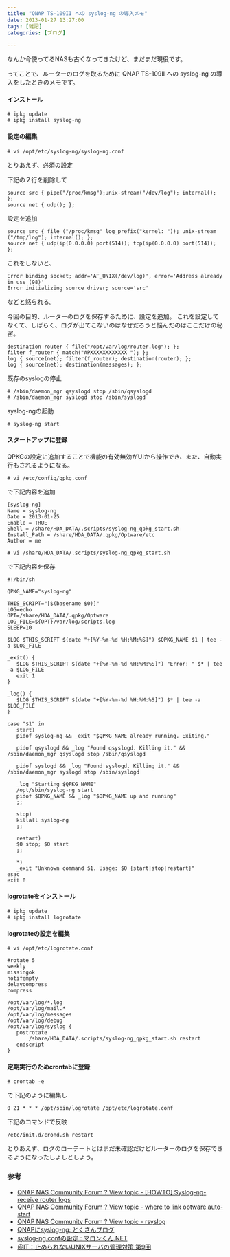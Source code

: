 ```yaml
---
title: "QNAP TS-109II への syslog-ng の導入メモ"
date: 2013-01-27 13:27:00
tags: [雑記]
categories: [ブログ]

---
```


なんか今使ってるNASも古くなってきたけど、まだまだ現役です。

ってことで、ルーターのログを取るために QNAP TS-109II への syslog-ng の導入をしたときのメモです。

#### インストール

    # ipkg update
    # ipkg install syslog-ng
    

#### 設定の編集

    # vi /opt/etc/syslog-ng/syslog-ng.conf
    

とりあえず、必須の設定

下記の２行を削除して

    source src { pipe("/proc/kmsg");unix-stream("/dev/log"); internal(); };
    source net { udp(); };
    

設定を追加

    source src { file ("/proc/kmsg" log_prefix("kernel: ")); unix-stream ("/tmp/log"); internal(); };
    source net { udp(ip(0.0.0.0) port(514)); tcp(ip(0.0.0.0) port(514)); };
    

これをしないと、

    Error binding socket; addr='AF_UNIX(/dev/log)', error='Address already in use (98)'
    Error initializing source driver; source='src'
    

などと怒られる。

今回の目的、ルーターのログを保存するために、設定を追加。 これを設定してなくて、しばらく、ログが出てこないのはなぜだろうと悩んだのはここだけの秘密。

    destination router { file("/opt/var/log/router.log"); };
    filter f_router { match("APXXXXXXXXXXXX "); };
    log { source(net); filter(f_router); destination(router); };
    log { source(net); destination(messages); };
    

既存のsyslogの停止

    # /sbin/daemon_mgr qsyslogd stop /sbin/qsyslogd
    # /sbin/daemon_mgr syslogd stop /sbin/syslogd
    

syslog-ngの起動

    # syslog-ng start
    

#### スタートアップに登録

QPKGの設定に追加することで機能の有効無効がUIから操作でき、また、自動実行もされるようになる。

    # vi /etc/config/qpkg.conf
    

で下記内容を追加

    [syslog-ng]
    Name = syslog-ng
    Date = 2013-01-25
    Enable = TRUE
    Shell = /share/HDA_DATA/.scripts/syslog-ng_qpkg_start.sh
    Install_Path = /share/HDA_DATA/.qpkg/Optware/etc
    Author = me
    
    # vi /share/HDA_DATA/.scripts/syslog-ng_qpkg_start.sh
    

で下記内容を保存

    #!/bin/sh
    
    QPKG_NAME="syslog-ng"
    
    THIS_SCRIPT="[$(basename $0)]"
    LOG=echo
    OPT=/share/HDA_DATA/.qpkg/Optware
    LOG_FILE=${OPT}/var/log/scripts.log
    SLEEP=10
    
    $LOG $THIS_SCRIPT $(date "+[%Y-%m-%d %H:%M:%S]") $QPKG_NAME $1 | tee -a $LOG_FILE
    
    _exit() {
       $LOG $THIS_SCRIPT $(date "+[%Y-%m-%d %H:%M:%S]") "Error: " $* | tee -a $LOG_FILE
       exit 1
    }
    
    _log() {
       $LOG $THIS_SCRIPT $(date "+[%Y-%m-%d %H:%M:%S]") $* | tee -a $LOG_FILE
    }
    
    case "$1" in
       start)
       pidof syslog-ng && _exit "$QPKG_NAME already running. Exiting."
    
       pidof qsyslogd && _log "Found qsyslogd. Killing it." && /sbin/daemon_mgr qsyslogd stop /sbin/qsyslogd 
    
       pidof syslogd && _log "Found syslogd. Killing it." && /sbin/daemon_mgr syslogd stop /sbin/syslogd 
    
       _log "Starting $QPKG_NAME"
       /opt/sbin/syslog-ng start
       pidof $QPKG_NAME && _log "$QPKG_NAME up and running"
       ;;
    
       stop)
       killall syslog-ng
       ;;
    
       restart)
       $0 stop; $0 start
       ;;
    
       *)
       _exit "Unknown command $1. Usage: $0 {start|stop|restart}"
    esac
    exit 0
    

#### logrotateをインストール

    # ipkg update
    # ipkg install logrotate
    

#### logrotateの設定を編集

    # vi /opt/etc/logrotate.conf
    
    #rotate 5
    weekly
    missingok
    notifempty
    delaycompress
    compress
    
    /opt/var/log/*.log
    /opt/var/log/mail.*
    /opt/var/log/messages
    /opt/var/log/debug
    /opt/var/log/syslog {
       postrotate
           /share/HDA_DATA/.scripts/syslog-ng_qpkg_start.sh restart
       endscript
    }
    

#### 定期実行のためcrontabに登録

    # crontab -e
    

で下記のように編集し

    0 21 * * * /opt/sbin/logrotate /opt/etc/logrotate.conf
    

下記のコマンドで反映

    /etc/init.d/crond.sh restart
    

とりあえず、ログのローテートとはまだ未確認だけどルーターのログを保存できるようになったしよしとしよう。

### 参考

  * [QNAP NAS Community Forum ? View topic - [HOWTO] Syslog-ng- receive router logs][1]
  * [QNAP NAS Community Forum ? View topic - where to link optware auto-start][2]
  * [QNAP NAS Community Forum ? View topic - rsyslog][3]
  * [QNAPにsyslog-ng: とくさんブログ][4]
  * [syslog-ng.confの設定 : マロンくん.NET][5]
  * [＠IT：止められないUNIXサーバの管理対策 第9回][6]

 [1]: http://forum.qnap.com/viewtopic.php?f=121&t=17151
 [2]: http://forum.qnap.com/viewtopic.php?t=5379
 [3]: http://forum.qnap.com/viewtopic.php?t=11507
 [4]: http://tokusan-sk49.cocolog-nifty.com/blog/2010/05/qnapsyslog-ng-c.html
 [5]: http://www.marronkun.net/linux/other/syslogng_000047.html
 [6]: http://www.atmarkit.co.jp/fsecurity/rensai/unix_sec09/unix_sec01.html
